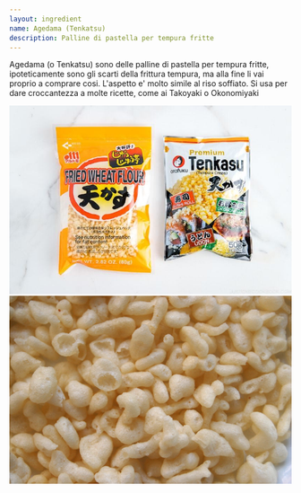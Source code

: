 ```yaml
---
layout: ingredient
name: Agedama (Tenkatsu)
description: Palline di pastella per tempura fritte
---
```


Agedama (o Tenkatsu) sono delle palline di pastella per tempura fritte, ipoteticamente sono gli scarti della frittura tempura, ma alla fine li vai proprio a comprare cosi. L'aspetto e' molto simile al riso soffiato. Si usa per dare croccantezza a molte ricette, come ai Takoyaki o Okonomiyaki

![Agedama](/assets/images/ingredients/agedama-1.jpg)
![Agedama](/assets/images/ingredients/agedama-2.jpg)
